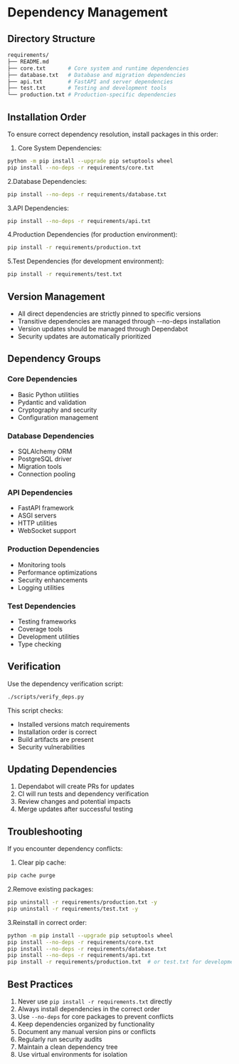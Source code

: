 # Dependency Management

## Directory Structure

```bash
requirements/
├── README.md
├── core.txt       # Core system and runtime dependencies
├── database.txt   # Database and migration dependencies
├── api.txt        # FastAPI and server dependencies
├── test.txt       # Testing and development tools
└── production.txt # Production-specific dependencies
```

## Installation Order

To ensure correct dependency resolution, install packages in this order:

1. Core System Dependencies:

```bash
python -m pip install --upgrade pip setuptools wheel
pip install --no-deps -r requirements/core.txt
```

2.Database Dependencies:

```bash
pip install --no-deps -r requirements/database.txt
```

3.API Dependencies:

```bash
pip install --no-deps -r requirements/api.txt
```

4.Production Dependencies (for production environment):

```bash
pip install -r requirements/production.txt
```

5.Test Dependencies (for development environment):

```bash
pip install -r requirements/test.txt
```

## Version Management

- All direct dependencies are strictly pinned to specific versions
- Transitive dependencies are managed through --no-deps installation
- Version updates should be managed through Dependabot
- Security updates are automatically prioritized

## Dependency Groups

### Core Dependencies

- Basic Python utilities
- Pydantic and validation
- Cryptography and security
- Configuration management

### Database Dependencies

- SQLAlchemy ORM
- PostgreSQL driver
- Migration tools
- Connection pooling

### API Dependencies

- FastAPI framework
- ASGI servers
- HTTP utilities
- WebSocket support

### Production Dependencies

- Monitoring tools
- Performance optimizations
- Security enhancements
- Logging utilities

### Test Dependencies

- Testing frameworks
- Coverage tools
- Development utilities
- Type checking

## Verification

Use the dependency verification script:

```bash
./scripts/verify_deps.py
```

This script checks:

- Installed versions match requirements
- Installation order is correct
- Build artifacts are present
- Security vulnerabilities

## Updating Dependencies

1. Dependabot will create PRs for updates
2. CI will run tests and dependency verification
3. Review changes and potential impacts
4. Merge updates after successful testing

## Troubleshooting

If you encounter dependency conflicts:

1. Clear pip cache:

```bash
pip cache purge
```

2.Remove existing packages:

```bash
pip uninstall -r requirements/production.txt -y
pip uninstall -r requirements/test.txt -y
```

3.Reinstall in correct order:

```bash
python -m pip install --upgrade pip setuptools wheel
pip install --no-deps -r requirements/core.txt
pip install --no-deps -r requirements/database.txt
pip install --no-deps -r requirements/api.txt
pip install -r requirements/production.txt  # or test.txt for development
```

## Best Practices

1. Never use `pip install -r requirements.txt` directly
2. Always install dependencies in the correct order
3. Use `--no-deps` for core packages to prevent conflicts
4. Keep dependencies organized by functionality
5. Document any manual version pins or conflicts
6. Regularly run security audits
7. Maintain a clean dependency tree
8. Use virtual environments for isolation

